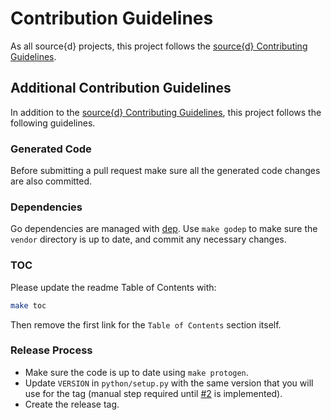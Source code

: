 # Contribution Guidelines

As all source{d} projects, this project follows the
[source{d} Contributing Guidelines](https://github.com/src-d/guide/blob/master/engineering/documents/CONTRIBUTING.md).

## Additional Contribution Guidelines

In addition to the [source{d} Contributing Guidelines](https://github.com/src-d/guide/blob/master/engineering/documents/CONTRIBUTING.md),
this project follows the following guidelines.

### Generated Code

Before submitting a pull request make sure all the generated code changes are also committed.

### Dependencies

Go dependencies are managed with [dep](https://golang.github.io/dep/). Use `make godep` to make sure the `vendor` directory is up to date, and commit any necessary changes.

### TOC

Please update the readme Table of Contents with:
```bash
make toc
```

Then remove the first link for the `Table of Contents` section itself.


### Release Process

 - Make sure the code is up to date using `make protogen`.
 - Update `VERSION` in `python/setup.py` with the same version that you will use for the tag (manual step required until [#2](https://github.com/src-d/lookout-sdk/issues/2) is implemented).
 - Create the release tag.
